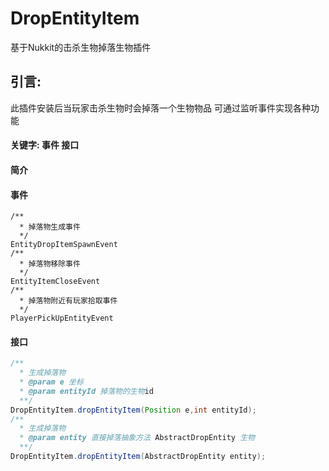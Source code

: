 # DropEntityItem

基于Nukkit的击杀生物掉落生物插件


## 引言:
此插件安装后当玩家击杀生物时会掉落一个生物物品 可通过监听事件实现各种功能

#### 关键字: 事件 接口
#### 简介
#### 事件  
```
/**
  * 掉落物生成事件
  */
EntityDropItemSpawnEvent
/**
  * 掉落物移除事件
  */
EntityItemCloseEvent
/**
  * 掉落物附近有玩家拾取事件
  */
PlayerPickUpEntityEvent
```
 
#### 接口

```java
/**
  * 生成掉落物
  * @param e 坐标
  * @param entityId 掉落物的生物id
  **/
DropEntityItem.dropEntityItem(Position e,int entityId);
/**
  * 生成掉落物
  * @param entity 直接掉落抽象方法 AbstractDropEntity 生物
  **/
DropEntityItem.dropEntityItem(AbstractDropEntity entity);
```

 

